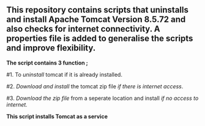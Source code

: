 <h2>This repository contains scripts that uninstalls and install Apache Tomcat Version 8.5.72 and also checks for internet connectivity.
A properties file is added to generalise the scripts and improve flexibility.</h2>

<b>The script contains 3 function ;</b>

#1. To <i>uninstall</i> tomcat if it is already installed.

#2. <i>Download and install</i> the tomcat zip file <i>if there is internet access</i>.

#3. <i>Download the zip file</i> from a seperate location and install <i>if no access to internet.</i>

<b>This script installs Tomcat as a service</b>